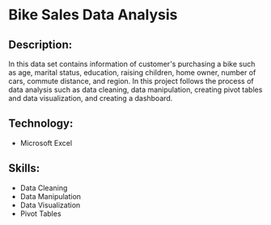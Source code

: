 # Bike Sales Data Analysis

## Description:

In this data set contains information of customer's purchasing a bike such as age, marital status, education, raising children, home owner, number of cars, commute distance, and region. In this project follows the process of data analysis such as data cleaning, data manipulation, creating pivot tables and data visualization, and creating a dashboard.

## Technology:
* Microsoft Excel

## Skills:
* Data Cleaning
* Data Manipulation
* Data Visualization
* Pivot Tables

